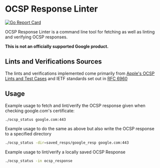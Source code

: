 # OCSP Response Linter

[![Go Report Card](https://goreportcard.com/badge/github.com/googleinterns/ocsp-response-linter)](https://goreportcard.com/report/github.com/googleinterns/ocsp-response-linter)

OCSP Response Linter is a command line tool for fetching as well as linting and verifying OCSP responses.

**This is not an officially supported Google product.**

## Lints and Verifications Sources

The lints and verifications implemented come primarily from [Apple's OCSP Lints and Test Cases](bug1588001.bmoattachments.org/attachment.cgi?id=9160540) and IETF standards set out in [RFC 6960](tools.ietf.org/html/rfc6960)

## Usage

Example usage to fetch and lint/verify the OCSP response given when checking google.com's certificate:

```bash
./ocsp_status google.com:443
```

Example usage to do the same as above but also write the OCSP response to a specified directory

```bash
./ocsp_status -dir=saved_resps/google_resp google.com:443
```

Example usage to lint/verify a locally saved OCSP Response

```bash
./ocsp_status -in ocsp_response
```
